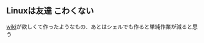  ## Linuxは友達 こわくない
 [wiki](https://github.com/CIRKIT-withB/linux_battleground/wiki)が欲しくて作ったようなもの．あとはシェルでも作ると単純作業が減ると思う
